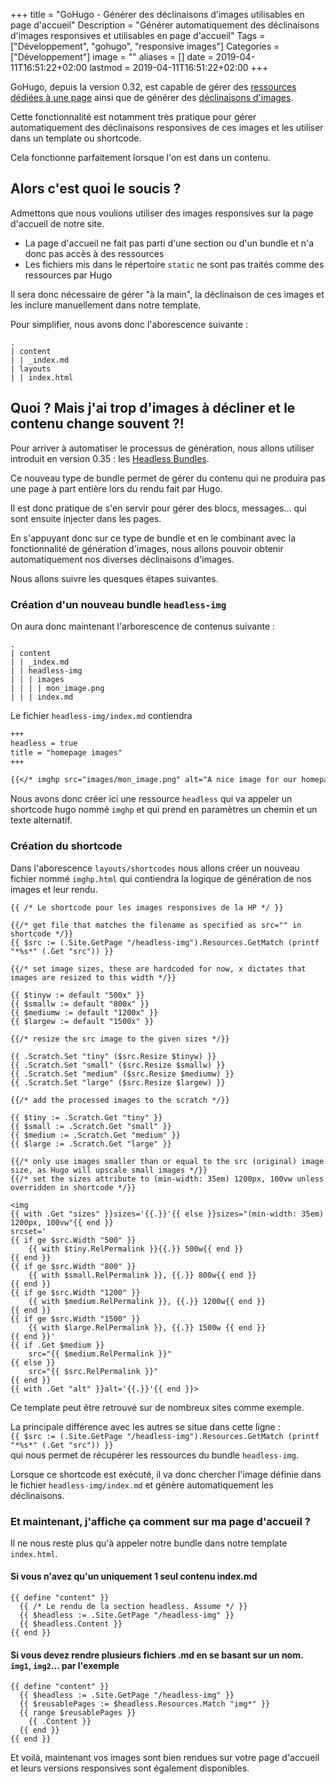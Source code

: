 +++
title = "GoHugo - Générer des déclinaisons d'images utilisables en page d'accueil"
Description = "Générer automatiquement des déclinaisons d'images responsives et utilisables en page d'accueil"
Tags = ["Développement", "gohugo", "responsive images"]
Categories = ["Développement"]
image = ""
aliases = []
date = 2019-04-11T16:51:22+02:00
lastmod = 2019-04-11T16:51:22+02:00
+++

GoHugo, depuis la version 0.32, est capable de gérer des [ressources dédiées à une page](https://gohugo.io/about/new-in-032/#page-resources)
ainsi que de générer des [déclinaisons d'images](https://gohugo.io/about/new-in-032/#image-processing).

Cette fonctionnalité est notamment très pratique pour gérer automatiquement des déclinaisons responsives de ces images et les utiliser dans un template ou shortcode.

Cela fonctionne parfaitement lorsque l'on est dans un contenu.

## Alors c'est quoi le soucis ?

Admettons que nous voulions utiliser des images responsives sur la page d'accueil de notre site.

* La page d'accueil ne fait pas parti d'une section ou d'un bundle et n'a donc pas accès à des ressources
* Les fichiers mis dans le répertoire `static` ne sont pas traités comme des ressources par Hugo

Il sera donc nécessaire de gérer "à la main", la déclinaison de ces images et les inclure manuellement dans notre template.

Pour simplifier, nous avons donc l'aborescence suivante : 

```
.
| content
| | _index.md
| layouts
| | index.html
```


## Quoi ? Mais j'ai trop d'images à décliner et le contenu change souvent ?! 

Pour arriver à automatiser le processus de génération, nous allons utiliser introduit en version 0.35 : les [Headless Bundles](https://gohugo.io/news/0.35-relnotes/).

Ce nouveau type de bundle permet de gérer du contenu qui ne produira pas une page à part entière lors du rendu fait par Hugo.

Il est donc pratique de s'en servir pour gérer des blocs, messages... qui sont ensuite injecter dans les pages.

En s'appuyant donc sur ce type de bundle et en le combinant avec la fonctionnalité de génération d'images, nous allons pouvoir obtenir automatiquement nos diverses déclinaisons d'images.

Nous allons suivre les quesques étapes suivantes.

### Création d'un nouveau bundle `headless-img`

On aura donc maintenant l'arborescence de contenus suivante : 

```
.
| content
| | _index.md
| | headless-img
| | | images
| | | | mon_image.png
| | | index.md
```

Le fichier `headless-img/index.md` contiendra 

```markdown
+++
headless = true
title = "homepage images"
+++

{{</* imghp src="images/mon_image.png" alt="A nice image for our homepage" */>}}
```

Nous avons donc créer ici une ressource `headless` qui va appeler un shortcode hugo nommé `imghp` et qui prend en paramètres un chemin et un texte alternatif.

### Création du shortcode

Dans l'aborescence `layouts/shortcodes` nous allons créer un nouveau fichier nommé `imghp.html` qui contiendra la logique de génération de nos images et leur rendu.

```golang
{{ /* Le shortcode pour les images responsives de la HP */ }}

{{/* get file that matches the filename as specified as src="" in shortcode */}}
{{ $src := (.Site.GetPage "/headless-img").Resources.GetMatch (printf "*%s*" (.Get "src")) }}

{{/* set image sizes, these are hardcoded for now, x dictates that images are resized to this width */}}

{{ $tinyw := default "500x" }}
{{ $smallw := default "800x" }}
{{ $mediumw := default "1200x" }}
{{ $largew := default "1500x" }}

{{/* resize the src image to the given sizes */}}

{{ .Scratch.Set "tiny" ($src.Resize $tinyw) }}
{{ .Scratch.Set "small" ($src.Resize $smallw) }}
{{ .Scratch.Set "medium" ($src.Resize $mediumw) }}
{{ .Scratch.Set "large" ($src.Resize $largew) }}

{{/* add the processed images to the scratch */}}

{{ $tiny := .Scratch.Get "tiny" }}
{{ $small := .Scratch.Get "small" }}
{{ $medium := .Scratch.Get "medium" }}
{{ $large := .Scratch.Get "large" }}

{{/* only use images smaller than or equal to the src (original) image size, as Hugo will upscale small images */}}
{{/* set the sizes attribute to (min-width: 35em) 1200px, 100vw unless overridden in shortcode */}}

<img 
{{ with .Get "sizes" }}sizes='{{.}}'{{ else }}sizes="(min-width: 35em) 1200px, 100vw"{{ end }}
srcset='
{{ if ge $src.Width "500" }}
    {{ with $tiny.RelPermalink }}{{.}} 500w{{ end }}
{{ end }}
{{ if ge $src.Width "800" }}
    {{ with $small.RelPermalink }}, {{.}} 800w{{ end }}
{{ end }}
{{ if ge $src.Width "1200" }}
    {{ with $medium.RelPermalink }}, {{.}} 1200w{{ end }}
{{ end }}
{{ if ge $src.Width "1500" }}
    {{ with $large.RelPermalink }}, {{.}} 1500w {{ end }}
{{ end }}'
{{ if .Get $medium }}
    src="{{ $medium.RelPermalink }}" 
{{ else }}
    src="{{ $src.RelPermalink }}" 
{{ end }}
{{ with .Get "alt" }}alt='{{.}}'{{ end }}>
```

Ce template peut être retrouvé sur de nombreux sites comme exemple.

La principale différence avec les autres se situe dans cette ligne :  
`{{ $src := (.Site.GetPage "/headless-img").Resources.GetMatch (printf "*%s*" (.Get "src")) }}`  
qui nous permet de récupérer les ressources du bundle `headless-img`.

Lorsque ce shortcode est exécuté, il va donc chercher l'image définie dans le fichier `headless-img/index.md` et génère automatiquement les déclinaisons.

### Et maintenant, j'affiche ça comment sur ma page d'accueil ?

Il ne nous reste plus qu'à appeler notre bundle dans notre template `index.html`.


#### Si vous n'avez qu'un uniquement 1 seul contenu index.md

```
{{ define "content" }}
  {{ /* Le rendu de la section headless. Assume */ }}
  {{ $headless := .Site.GetPage "/headless-img" }}
  {{ $headless.Content }}
{{ end }}
```

#### Si vous devez rendre plusieurs fichiers .md en se basant sur un nom. `img1`, `img2`... par l'exemple

```
{{ define "content" }}
  {{ $headless := .Site.GetPage "/headless-img" }}
  {{ $reusablePages := $headless.Resources.Match "img*" }}
  {{ range $reusablePages }}
    {{ .Content }}
  {{ end }}
{{ end }}
```

Et voilà, maintenant vos images sont bien rendues sur votre page d'accueil et leurs versions responsives sont également disponibles.
